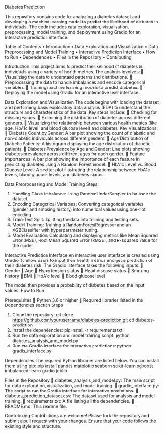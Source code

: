Diabetes Prediction

This repository contains code for analyzing a diabetes dataset and developing a machine learning model to predict the likelihood of diabetes in individuals. The code includes data exploration, visualization, preprocessing, model training, and deployment using Gradio for an interactive prediction interface.

Table of Contents
•	Introduction
•	Data Exploration and Visualization
•	Data Preprocessing and Model Training
•	Interactive Prediction Interface
•	How to Run
•	Dependencies
•	Files in the Repository
•	Contributing

Introduction
This project aims to predict the likelihood of diabetes in individuals using a variety of health metrics. The analysis involves:
	Visualizing the data to understand patterns and distributions.
	Preprocessing the data to handle imbalances and encode categorical variables.
	Training machine learning models to predict diabetes.
	Deploying the model using Gradio for an interactive user interface.

Data Exploration and Visualization
The code begins with loading the dataset and performing basic exploratory data analysis (EDA) to understand the structure and characteristics of the data. Key steps include:
	Checking for missing values.
	Examining the distribution of diabetes across different genders.
	Visualizing the relationship between various health metrics (like age, HbA1c level, and blood glucose level) and diabetes.
Key Visualizations:
	Diabetes Count by Gender: A bar plot showing the count of diabetic and non-diabetic individuals across different genders.
	Age Distribution of Diabetic Patients: A histogram displaying the age distribution of diabetic patients.
	Diabetes Prevalence by Age and Gender: Line plots showing diabetes prevalence across different ages for each gender.
	Feature Importances: A bar plot showing the importance of each feature in predicting diabetes using a Random Forest model.
	HbA1c Level vs. Blood Glucose Level: A scatter plot illustrating the relationship between HbA1c levels, blood glucose levels, and diabetes status.

Data Preprocessing and Model Training
Steps:
1.	Handling Class Imbalance: Using RandomUnderSampler to balance the dataset.
2.	Encoding Categorical Variables: Converting categorical variables (gender and smoking history) into numerical values using one-hot encoding.
3.	Train-Test Split: Splitting the data into training and testing sets.
4.	Model Training: Training a RandomForestRegressor and an XGBClassifier with hyperparameter tuning.
5.	Model Evaluation: Calculating and displaying metrics like Mean Squared Error (MSE), Root Mean Squared Error (RMSE), and R-squared value for the model.

Interactive Prediction Interface
An interactive user interface is created using Gradio
To allow users to input their health metrics and get a prediction of their diabetes risk. The Gradio interface takes the following inputs:
	Gender
	Age
	Hypertension status
	Heart disease status
	Smoking history
	BMI
	HbA1c level
	Blood glucose level

The model then provides a probability of diabetes based on the input values.
How to Run

Prerequisites
	Python 3.6 or higher
	Required libraries listed in the Dependencies section
Steps
1.	Clone the repository:
git clone https://github.com/yourusername/diabetes-prediction.git
cd diabetes-prediction
2.	Install the dependencies:
pip install -r requirements.txt
3.	Run the data exploration and model training script:
python diabetes_analysis_and_model.py
4.	Run the Gradio interface for interactive predictions:
python gradio_interface.py

Dependencies
The required Python libraries are listed below. You can install them using pip:
pip install pandas matplotlib seaborn scikit-learn xgboost imbalanced-learn gradio joblib

Files in the Repository
	diabetes_analysis_and_model.py: The main script for data exploration, visualization, and model training.
	gradio_interface.py: The script to run the Gradio interface for interactive predictions.
	diabetes_prediction_dataset.csv: The dataset used for analysis and model training.
	requirements.txt: A file listing all the dependencies.
	README.md: This readme file.

Contributing
Contributions are welcome! Please fork the repository and submit a pull request with your changes. Ensure that your code follows the existing style and structure.


